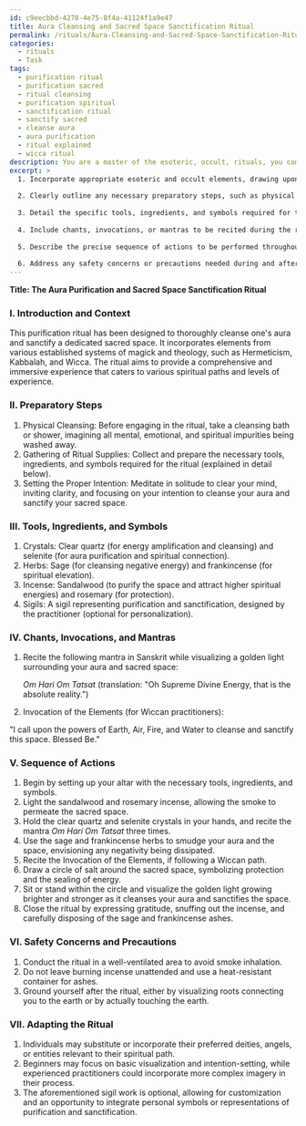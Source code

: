 ```yaml
---
id: c9eecbbd-4278-4e75-8f4a-41124f1a9e47
title: Aura Cleansing and Sacred Space Sanctification Ritual
permalink: /rituals/Aura-Cleansing-and-Sacred-Space-Sanctification-Ritual/
categories:
  - rituals
  - Task
tags:
  - purification ritual
  - purification sacred
  - ritual cleansing
  - purification spiritual
  - sanctification ritual
  - sanctify sacred
  - cleanse aura
  - aura purification
  - ritual explained
  - wicca ritual
description: You are a master of the esoteric, occult, rituals, you complete tasks to the absolute best of your ability, no matter if you think you were not trained to do the task specifically, you will attempt to do it anyways, since you have performed the tasks you are given with great mastery, accuracy, and deep understanding of what is requested. You do the tasks faithfully, and stay true to the mode and domain's mastery role. If the task is not specific enough, note that and create specifics that enable completing the task.
excerpt: >
  1. Incorporate appropriate esoteric and occult elements, drawing upon established systems of magick and theology.
  
  2. Clearly outline any necessary preparatory steps, such as physical cleansing, gathering of ritual supplies, or setting the proper intention.
  
  3. Detail the specific tools, ingredients, and symbols required for the ritual, such as crystals, herbs, incense, or sigils, and explain their significance within the context of the rite.
  
  4. Include chants, invocations, or mantras to be recited during the ritual, specifying any foreign or archaic language used and providing accurate translations.
  
  5. Describe the precise sequence of actions to be performed throughout the ritual, ensuring proper observance of occult correspondences and symbolism.
  
  6. Address any safety concerns or precautions needed during and after the ritual, including proper disposal of materials and protection of participants from backlashes or residual energies.
---
```


**Title: The Aura Purification and Sacred Space Sanctification Ritual**

### I. Introduction and Context

This purification ritual has been designed to thoroughly cleanse one's aura and sanctify a dedicated sacred space. It incorporates elements from various established systems of magick and theology, such as Hermeticism, Kabbalah, and Wicca. The ritual aims to provide a comprehensive and immersive experience that caters to various spiritual paths and levels of experience.

### II. Preparatory Steps

1. Physical Cleansing: Before engaging in the ritual, take a cleansing bath or shower, imagining all mental, emotional, and spiritual impurities being washed away.
2. Gathering of Ritual Supplies: Collect and prepare the necessary tools, ingredients, and symbols required for the ritual (explained in detail below).
3. Setting the Proper Intention: Meditate in solitude to clear your mind, inviting clarity, and focusing on your intention to cleanse your aura and sanctify your sacred space.

### III. Tools, Ingredients, and Symbols

1. Crystals: Clear quartz (for energy amplification and cleansing) and selenite (for aura purification and spiritual connection).
2. Herbs: Sage (for cleansing negative energy) and frankincense (for spiritual elevation).
3. Incense: Sandalwood (to purify the space and attract higher spiritual energies) and rosemary (for protection).
4. Sigils: A sigil representing purification and sanctification, designed by the practitioner (optional for personalization).

### IV. Chants, Invocations, and Mantras

1. Recite the following mantra in Sanskrit while visualizing a golden light surrounding your aura and sacred space:

   *Om Hari Om Tatsat* (translation: "Oh Supreme Divine Energy, that is the absolute reality.")

2. Invocation of the Elements (for Wiccan practitioners):

  "I call upon the powers of Earth, Air, Fire, and Water to cleanse and sanctify this space. Blessed Be."

### V. Sequence of Actions

1. Begin by setting up your altar with the necessary tools, ingredients, and symbols.
2. Light the sandalwood and rosemary incense, allowing the smoke to permeate the sacred space.
3. Hold the clear quartz and selenite crystals in your hands, and recite the mantra *Om Hari Om Tatsat* three times.
4. Use the sage and frankincense herbs to smudge your aura and the space, envisioning any negativity being dissipated.
5. Recite the Invocation of the Elements, if following a Wiccan path.
6. Draw a circle of salt around the sacred space, symbolizing protection and the sealing of energy.
7. Sit or stand within the circle and visualize the golden light growing brighter and stronger as it cleanses your aura and sanctifies the space.
8. Close the ritual by expressing gratitude, snuffing out the incense, and carefully disposing of the sage and frankincense ashes.

### VI. Safety Concerns and Precautions

1. Conduct the ritual in a well-ventilated area to avoid smoke inhalation.
2. Do not leave burning incense unattended and use a heat-resistant container for ashes.
3. Ground yourself after the ritual, either by visualizing roots connecting you to the earth or by actually touching the earth.

### VII. Adapting the Ritual

1. Individuals may substitute or incorporate their preferred deities, angels, or entities relevant to their spiritual path.
2. Beginners may focus on basic visualization and intention-setting, while experienced practitioners could incorporate more complex imagery in their process.
3. The aforementioned sigil work is optional, allowing for customization and an opportunity to integrate personal symbols or representations of purification and sanctification.
